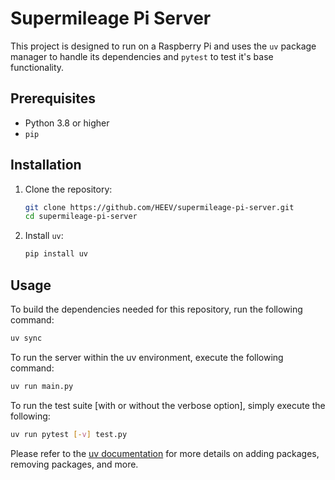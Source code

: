 # Supermileage Pi Server

This project is designed to run on a Raspberry Pi and uses the `uv` package manager to handle its dependencies and `pytest` to test it's base functionality.

## Prerequisites

- Python 3.8 or higher
- `pip`

## Installation

1. Clone the repository:
    ```bash
    git clone https://github.com/HEEV/supermileage-pi-server.git
    cd supermileage-pi-server
    ```

2. Install `uv`:
    ```bash
    pip install uv
    ```

## Usage

To build the dependencies needed for this repository, run the following command:
```bash
uv sync
```

To run the server within the uv environment, execute the following command:
```bash
uv run main.py
```

To run the test suite [with or without the verbose option], simply execute the following:
```bash
uv run pytest [-v] test.py 
```

Please refer to the [uv documentation](https://docs.astral.sh/uv/getting-started/) for more details on adding packages, removing packages, and more.

